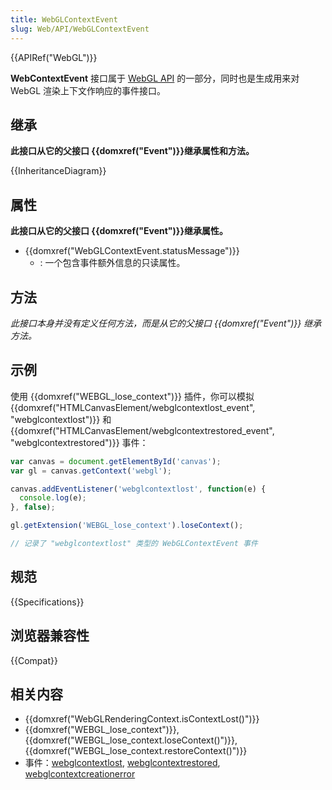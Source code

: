 ```yaml
---
title: WebGLContextEvent
slug: Web/API/WebGLContextEvent
---
```


{{APIRef("WebGL")}}

**WebContextEvent** 接口属于 [WebGL API](/zh-CN/docs/Web/API/WebGL_API) 的一部分，同时也是生成用来对 WebGL 渲染上下文作响应的事件接口。

## 继承

**此接口从它的父接口 {{domxref("Event")}}继承属性和方法。**

{{InheritanceDiagram}}

## 属性

**此接口从它的父接口 {{domxref("Event")}}继承属性。**

- {{domxref("WebGLContextEvent.statusMessage")}}
  - : 一个包含事件额外信息的只读属性。

## 方法

_此接口本身并没有定义任何方法，而是从它的父接口 {{domxref("Event")}} 继承方法。_

## 示例

使用 {{domxref("WEBGL_lose_context")}} 插件，你可以模拟 {{domxref("HTMLCanvasElement/webglcontextlost_event", "webglcontextlost")}} 和 {{domxref("HTMLCanvasElement/webglcontextrestored_event", "webglcontextrestored")}} 事件：

```js
var canvas = document.getElementById('canvas');
var gl = canvas.getContext('webgl');

canvas.addEventListener('webglcontextlost', function(e) {
  console.log(e);
}, false);

gl.getExtension('WEBGL_lose_context').loseContext();

// 记录了 "webglcontextlost" 类型的 WebGLContextEvent 事件
```

## 规范

{{Specifications}}

## 浏览器兼容性

{{Compat}}

## 相关内容

- {{domxref("WebGLRenderingContext.isContextLost()")}}
- {{domxref("WEBGL_lose_context")}}, {{domxref("WEBGL_lose_context.loseContext()")}}, {{domxref("WEBGL_lose_context.restoreContext()")}}
- 事件：[webglcontextlost](/zh-CN/docs/Web/API/HTMLCanvasElement/webglcontextlost_event), [webglcontextrestored](/zh-CN/docs/Web/API/HTMLCanvasElement/webglcontextrestored_event), [webglcontextcreationerror](/zh-CN/docs/Web/API/HTMLCanvasElement/webglcontextcreationerror_event)
